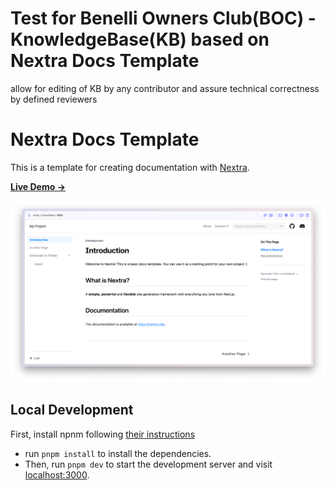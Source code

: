 # Test for Benelli Owners Club(BOC) - KnowledgeBase(KB) based on Nextra Docs Template

allow for editing of KB by any contributor and assure technical correctness by defined reviewers

# Nextra Docs Template 

This is a template for creating documentation with [Nextra](https://nextra.site).

[**Live Demo →**](https://nextra-docs-template.vercel.app)

[![](.github/screenshot.png)](https://nextra-docs-template.vercel.app)

## Local Development

First, install npnm following [their instructions](https://pnpm.io/installation)

- run `pnpm install` to install the dependencies.
- Then, run `pnpm dev` to start the development server and visit [localhost:3000](http://localhost:3000).

